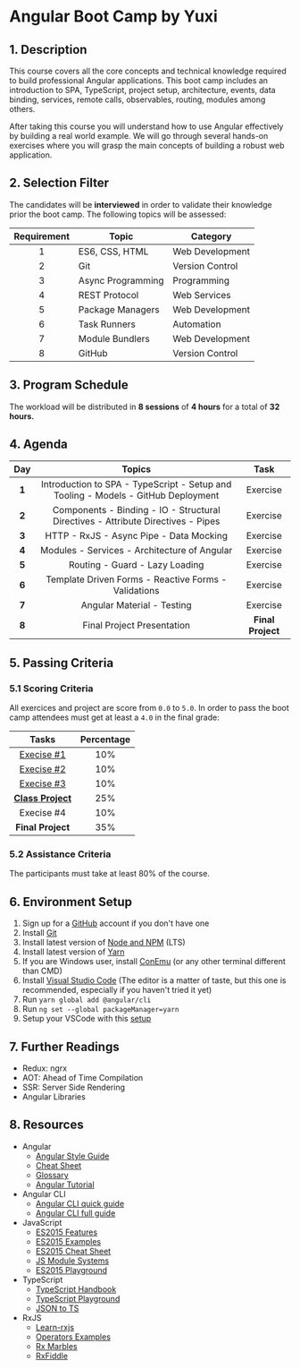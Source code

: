 # Angular Boot Camp by Yuxi

## 1. Description

This course covers all the core concepts and technical knowledge required to build professional Angular applications. This boot camp includes an introduction to SPA, TypeScript, project setup, architecture, events, data binding, services, remote calls, observables, routing, modules among others.

After taking this course you will understand how to use Angular effectively by building a real world example. We will go through several hands-on exercises where you will grasp the main concepts of building a robust web application.

## 2. Selection Filter

The candidates will be **interviewed** in order to validate their knowledge prior the boot camp. The following topics will be assessed:

| Requirement | Topic             | Category        |
| :---------: | ----------------- | --------------- |
| 1           | ES6, CSS, HTML    | Web Development |
| 2           | Git               | Version Control |
| 3           | Async Programming | Programming     |
| 4           | REST Protocol     | Web Services    |
| 5           | Package Managers  | Web Development |
| 6           | Task Runners      | Automation      |
| 7           | Module Bundlers   | Web Development |
| 8           | GitHub            | Version Control |

## 3. Program Schedule

The workload will be distributed in **8 sessions** of **4 hours** for a total of **32 hours.**


## 4. Agenda

| Day   | Topics                                                                                | Task              |
| :---: | :-----------------------------------------------------------------------------------: | :---------------: |
| **1** | Introduction to SPA - TypeScript - Setup and Tooling - Models - GitHub Deployment     | Exercise          |
| **2** | Components - Binding - IO - Structural Directives - Attribute Directives - Pipes                     | Exercise          |
| **3** | HTTP - RxJS - Async Pipe - Data Mocking                          | Exercise          |
| **4** | Modules - Services - Architecture of Angular                                               | Exercise          |
| **5** | Routing - Guard - Lazy Loading                                                        | Exercise          |
| **6** | Template Driven Forms - Reactive Forms - Validations                                  | Exercise          |
| **7** | Angular Material - Testing                                                            | Exercise          |
| **8** | Final Project Presentation                                                            | **Final Project** |

## 5. Passing Criteria

### 5.1 Scoring Criteria

All exercices and project are score from `0.0` to `5.0`. In order to pass the boot camp attendees must get at least a `4.0` in the final grade:

| Tasks                                                                                        | Percentage |
| :------------------------------------------------------------------------------------------: | :--------: |
| [Execise #1](https://github.com/jdjuan/your-first-angular-application)                       | 10%        |
| [Execise #2](https://github.com/angular-medellin/learn-more)                                 | 10%        |
| [Execise #3](https://github.com/angular-medellin/learn-much-more#aprendamos-http-en-angular) | 10%        |
| [**Class Project**](https://angular.io/tutorial)                                             | 25%        |
| Execise #4                                                                                   | 10%        |
| **Final Project**                                                                            | 35%        |

### 5.2 Assistance Criteria

The participants must take at least 80% of the course.

## 6. Environment Setup

1. Sign up for a [GitHub](http://github.com/) account if you don't have one
2. Install [Git](https://git-scm.com/)
3. Install latest version of [Node and NPM](https://nodejs.org/en/) (LTS)
4. Install latest version of [Yarn](https://yarnpkg.com/en/)
5. If you are Windows user, install [ConEmu](https://www.fosshub.com/ConEmu.html/ConEmuSetup.161206.exe) (or any other terminal different than CMD)
6. Install [Visual Studio Code](https://code.visualstudio.com/) (The editor is a matter of taste, but this one is recommended, especially if you haven't tried it yet)
7. Run `yarn global add @angular/cli`
8. Run `ng set --global packageManager=yarn`
9. Setup your VSCode with this [setup](https://gist.github.com/jdjuan/c174b0bdd291260eb96695b994d208c9#angular-vscode-config)

## 7. Further Readings

- Redux: ngrx
- AOT: Ahead of Time Compilation
- SSR: Server Side Rendering
- Angular Libraries

## 8. Resources

- Angular
  - [Angular Style Guide](https://angular.io/docs/ts/latest/guide/style-guide.html)
  - [Cheat Sheet](https://angular.io/docs/ts/latest/guide/cheatsheet.html)
  - [Glossary](https://angular.io/docs/ts/latest/guide/glossary.html)
  - [Angular Tutorial](https://angular.io/docs/ts/latest/tutorial/)
- Angular CLI
  - [Angular CLI quick guide](https://cli.angular.io/reference.pdf)
  - [Angular CLI full guide](https://github.com/angular/angular-cli)
- JavaScript
  - [ES2015 Features](http://es6-features.org/)
  - [ES2015 Examples](https://github.com/lukehoban/es6features)
  - [ES2015 Cheat Sheet](https://github.com/jdjuan/juan-herrera/blob/master/what-I-know/web-development/js/es2015.md)
  - [JS Module Systems](https://github.com/curran/screencasts/tree/gh-pages/jsModulesAndBuildTools)
  - [ES2015 Playground](http://es6console.com/)
- TypeScript
  - [TypeScript Handbook](https://www.typescriptlang.org/docs/handbook/basic-types.html)
  - [TypeScript Playground](https://www.typescriptlang.org/play/)
  - [JSON to TS](https://www.jsontots.com/)
- RxJS
  - [Learn-rxjs](https://www.learnrxjs.io/)
  - [Operators Examples](https://gist.github.com/btroncone/d6cf141d6f2c00dc6b35)
  - [Rx Marbles](http://rxmarbles.com/)
  - [RxFiddle](http://rxfiddle.net/)

<!-- 

Routes in the app module
routerLink with routerLinkActive
routes in another module
types of routes: **, order of routes
routes in a feature module. (as if it were in the same place)
param with activatedRoute
Imperative this.router.navigate(['/heroes']);
ChildRoutes
Lazy Loading
-->
